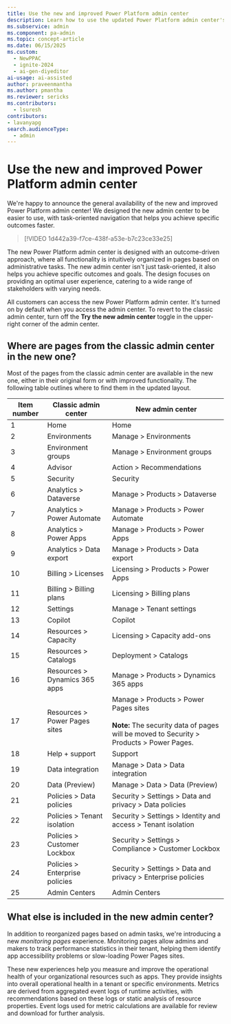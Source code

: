 ```yaml
---
title: Use the new and improved Power Platform admin center
description: Learn how to use the updated Power Platform admin center's new UI and features for effective administration and monitoring.
ms.subservice: admin
ms.component: pa-admin
ms.topic: concept-article
ms.date: 06/15/2025
ms.custom: 
  - NewPPAC
  - ignite-2024
  - ai-gen-diyeditor
ai-usage: ai-assisted
author: praveenmantha
ms.author: pmantha
ms.reviewer: sericks
ms.contributors:
  - lsuresh
contributors:
- lavanyapg
search.audienceType: 
  - admin
---
```


# Use the new and improved Power Platform admin center 

We're happy to announce the general availability of the new and improved Power Platform admin center! We designed the new admin center to be easier to use, with task-oriented navigation that helps you achieve specific outcomes faster.

 > [!VIDEO 1d442a39-f7ce-438f-a53e-b7c23ce33e25]

The new Power Platform admin center is designed with an outcome-driven approach, where all functionality is intuitively organized in pages based on administrative tasks. The new admin center isn't just task-oriented, it also helps you achieve specific outcomes and goals. The design focuses on providing an optimal user experience, catering to a wide range of stakeholders with varying needs.

All customers can access the new Power Platform admin center. It's turned on by default when you access the admin center. To revert to the classic admin center, turn off the **Try the new admin center** toggle in the upper-right corner of the admin center.

## Where are pages from the classic admin center in the new one?  

Most of the pages from the classic admin center are available in the new one, either in their original form or with improved functionality. The following table outlines where to find them in the updated layout.

| Item number | Classic admin center | New admin center |
| ------------| -------------------- | -----------------|
| 1           | Home                 | Home             |
| 2           | Environments         | Manage > Environments |
| 3           | Environment groups   | Manage > Environment groups |
| 4           | Advisor              | Action > Recommendations |
| 5           | Security             | Security         |
| 6           | Analytics > Dataverse       | Manage > Products > Dataverse |
| 7           | Analytics > Power Automate | Manage > Products > Power Automate |
| 8           | Analytics > Power Apps| Manage > Products > Power Apps |
| 9           | Analytics > Data export | Manage  > Products > Data export |
| 10          | Billing > Licenses   | Licensing > Products > Power Apps |
| 11          | Billing > Billing plans      | Licensing > Billing plans |
| 12          | Settings             | Manage > Tenant settings |
| 13          | Copilot              | Copilot          |
| 14          | Resources > Capacity | Licensing > Capacity add-ons |
| 15          | Resources > Catalogs | Deployment > Catalogs |
| 16          | Resources > Dynamics 365 apps | Manage > Products > Dynamics 365 apps |
| 17          | Resources > Power Pages sites | Manage > Products > Power Pages sites<br><br>**Note:** The security data of pages will be moved to Security > Products > Power Pages. |
| 18          | Help + support       | Support         |
| 19          | Data integration     | Manage > Data > Data integration  |
| 20          | Data (Preview)       | Manage > Data > Data (Preview) |
| 21          | Policies > Data policies | Security > Settings > Data and privacy > Data policies |
| 22          | Policies > Tenant isolation | Security > Settings > Identity and access > Tenant isolation |
| 23          | Policies > Customer Lockbox | Security > Settings > Compliance > Customer Lockbox |
| 24          | Policies > Enterprise policies | Security > Settings > Data and privacy > Enterprise policies |
| 25          | Admin Centers        | Admin Centers   |

## What else is included in the new admin center?

In addition to reorganized pages based on admin tasks, we're introducing a new *monitoring pages* experience. Monitoring pages allow admins and makers to track performance statistics in their tenant, helping them identify app accessibility problems or slow-loading Power Pages sites.  

These new experiences help you measure and improve the operational health of your organizational resources such as apps. They provide insights into overall operational health in a tenant or specific environments. Metrics are derived from aggregated event logs of runtime activities, with recommendations based on these logs or static analysis of resource properties. Event logs used for metric calculations are available for review and download for further analysis.
